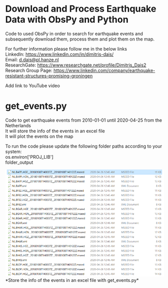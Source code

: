 # Download and Process Earthquake Data with ObsPy and Python

Code to used ObsPy in order to search for earthquake events and subsequently download them, process them and plot them on the map.

For further information please follow me in the below links  
LinkedIn: https://www.linkedin.com/in/dimitris-dais/  
Email: d.dais@pl.hanze.nl  
ResearchGate: https://www.researchgate.net/profile/Dimitris_Dais2  
Research Group Page: https://www.linkedin.com/company/earthquake-resistant-structures-promising-groningen  

Add link to YouTube video

# get_events.py  
Code to get earthquake events from 2010-01-01 until 2020-04-25 from the Netherlands  
It will store the info of the events in an excel file  
It will plot the events on the map

To run the code please update the following folder paths according to your system:  
os.environ['PROJ_LIB']  
folder_output  

<img src="images/download_events_1.png" width="500">  
*Store the info of the events in an excel file with get_events.py*
